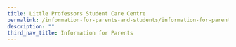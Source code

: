 ```yaml
---
title: Little Professors Student Care Centre
permalink: /information-for-parents-and-students/information-for-parents/little-professors-student-care-centre/
description: ""
third_nav_title: Information for Parents
---
```

